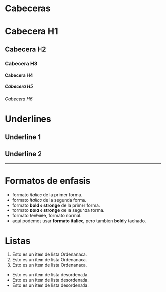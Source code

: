 # Cabeceras
# Cabecera H1
## Cabecera H2
### Cabecera H3
#### Cabecera H4
##### Cabecera H5
###### Cabecera H6

# Underlines
Underline 1
-----------

Underline 2
-----------
-----------

# Formatos de enfasis
- formato *italica* de la primer forma.
- formato _italica_ de la segunda forma.
- formato **bold o stronge** de la primer forma.
- formato __bold o stronge__ de la segunda forma.
- formato ~~tachado~~, formato normal.
- aqui podemos usar **formato italico**, pero tambien **bold** y ~~tachado~~.

# Listas
1. Esto es un item de lista Ordenanada. 
2. Esto es un item de lista Ordenanada.
3. Esto es un item de lista Ordenanada.
- Esto es un item de lista desordenada.
- Esto es un item de lista desordenada.
- Esto es un item de lista desordenada.